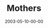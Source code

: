 ---
layout: message
category: message
series: "Supermodels"
title: "Mothers"
date: 2003-05-10-00-00
message_id: 224
audio: "http://s3.amazonaws.com/crossroads-media/messages/audio/Supermodels_05-11-03_Mothers.mp3"
audio-duration: "39:52"
explicit: false
---